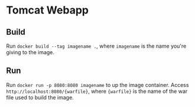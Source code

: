 # Tomcat Webapp

## Build

Run `docker build --tag imagename .`, where `imagename` is the name you're giving to the image.

## Run

Run `docker run -p 8080:8080 imagename` to up the image container. Access `http://localhost:8080/{warfile}`, where `{warfile}` is the name of the war file used to build the image.